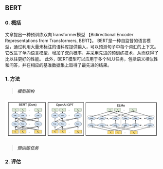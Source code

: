 ## BERT

### 0. 概括

文章提出一种预训练双向Transformer模型
【Bidirectional Encoder Representations from Transformers, BERT】。
BERT是一种自监督的语言模型，通过利用大量未标注的语料库提供输入，可以预测句子中每个词汇的上下文。
它改进了单向语言模型，增加了双向概率，并采用先进的预训练技术，从而获得了比以往更好的性能。
此外，BERT模型可以应用于多个NLU任务，包括语义相似性和问答，并在相应的基准数据集上取得了最先进的结果。




### 1. 方法

>#### *模型架构*


![alt "Model Structure Comparison"](./Figure/Bert%20Structure.png)



> #### *预训练任务*
> 





### 2. 评估